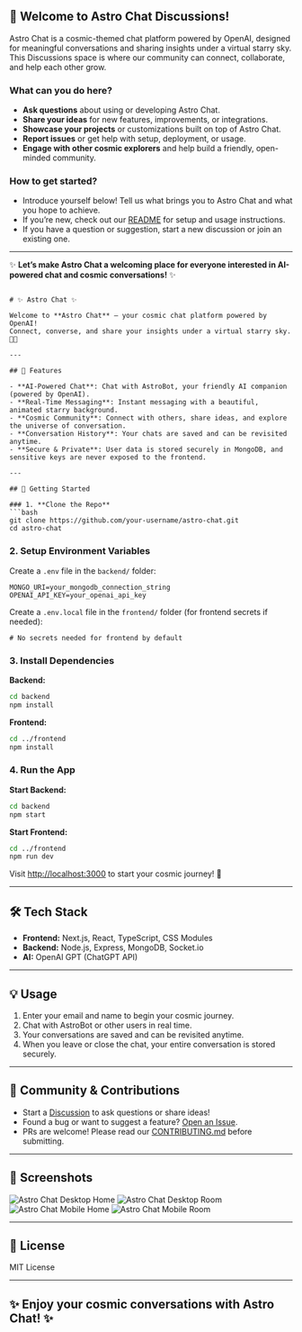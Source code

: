## 👋 Welcome to Astro Chat Discussions!

Astro Chat is a cosmic-themed chat platform powered by OpenAI, designed for meaningful conversations and sharing insights under a virtual starry sky. This Discussions space is where our community can connect, collaborate, and help each other grow.

### What can you do here?
- **Ask questions** about using or developing Astro Chat.
- **Share your ideas** for new features, improvements, or integrations.
- **Showcase your projects** or customizations built on top of Astro Chat.
- **Report issues** or get help with setup, deployment, or usage.
- **Engage with other cosmic explorers** and help build a friendly, open-minded community.

### How to get started?
- Introduce yourself below! Tell us what brings you to Astro Chat and what you hope to achieve.
- If you’re new, check out our [README]([./README.md](./README.md)) for setup and usage instructions.
- If you have a question or suggestion, start a new discussion or join an existing one.

---

✨ **Let’s make Astro Chat a welcoming place for everyone interested in AI-powered chat and cosmic conversations!** ✨
```

# ✨ Astro Chat ✨

Welcome to **Astro Chat** – your cosmic chat platform powered by OpenAI!  
Connect, converse, and share your insights under a virtual starry sky. 🚀🌌

---

## 🌟 Features

- **AI-Powered Chat**: Chat with AstroBot, your friendly AI companion (powered by OpenAI).
- **Real-Time Messaging**: Instant messaging with a beautiful, animated starry background.
- **Cosmic Community**: Connect with others, share ideas, and explore the universe of conversation.
- **Conversation History**: Your chats are saved and can be revisited anytime.
- **Secure & Private**: User data is stored securely in MongoDB, and sensitive keys are never exposed to the frontend.

---

## 🚀 Getting Started

### 1. **Clone the Repo**
```bash
git clone https://github.com/your-username/astro-chat.git
cd astro-chat
```

### 2. **Setup Environment Variables**

Create a `.env` file in the `backend/` folder:
```
MONGO_URI=your_mongodb_connection_string
OPENAI_API_KEY=your_openai_api_key
```

Create a `.env.local` file in the `frontend/` folder (for frontend secrets if needed):
```
# No secrets needed for frontend by default
```

### 3. **Install Dependencies**

**Backend:**
```bash
cd backend
npm install
```

**Frontend:**
```bash
cd ../frontend
npm install
```

### 4. **Run the App**

**Start Backend:**
```bash
cd backend
npm start
```

**Start Frontend:**
```bash
cd ../frontend
npm run dev
```

Visit [http://localhost:3000](http://localhost:3000) to start your cosmic journey! 🌠

---

## 🛠️ Tech Stack

- **Frontend:** Next.js, React, TypeScript, CSS Modules
- **Backend:** Node.js, Express, MongoDB, Socket.io
- **AI:** OpenAI GPT (ChatGPT API)

---

## 💡 Usage

1. Enter your email and name to begin your cosmic journey.
2. Chat with AstroBot or other users in real time.
3. Your conversations are saved and can be revisited anytime.
4. When you leave or close the chat, your entire conversation is stored securely.

---

## 🤝 Community & Contributions

- Start a [Discussion](https://github.com/madhu619/astro-chat/discussions) to ask questions or share ideas!
- Found a bug or want to suggest a feature? [Open an Issue](https://github.com/madhu619/astro-chat/issues).
- PRs are welcome! Please read our [CONTRIBUTING.md](CONTRIBUTING.md) before submitting.

---

## 🌌 Screenshots

![Astro Chat Desktop Home](./screenshots/DesktopHome.png)
![Astro Chat Desktop Room](./screenshots/DesktopChat.png)
![Astro Chat Mobile Home](./screenshots/MobileHome.png)
![Astro Chat Mobile Room](./screenshots/MobileChat.png)

---

## 📜 License

MIT License

---

## ✨ Enjoy your cosmic conversations with Astro Chat! ✨
